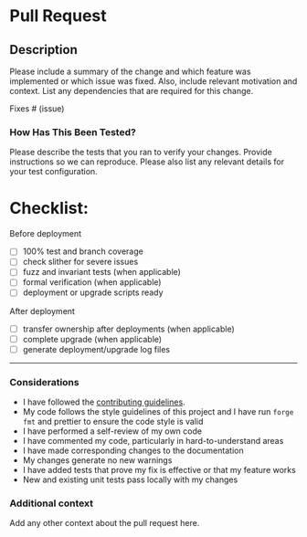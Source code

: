 # Pull Request

## Description

Please include a summary of the change and which feature was implemented or which issue was fixed. Also, include relevant motivation and context. List any dependencies that are required for this change.

Fixes # (issue)

### How Has This Been Tested?

Please describe the tests that you ran to verify your changes. Provide instructions so we can reproduce. Please also list any relevant details for your test configuration.

# Checklist:

Before deployment

- [ ] 100% test and branch coverage
- [ ] check slither for severe issues
- [ ] fuzz and invariant tests (when applicable)
- [ ] formal verification (when applicable)
- [ ] deployment or upgrade scripts ready

After deployment

- [ ] transfer ownership after deployments (when applicable)
- [ ] complete upgrade (when applicable)
- [ ] generate deployment/upgrade log files

---

### Considerations

- I have followed the [contributing guidelines](../CONTRIBUTING.md).
- My code follows the style guidelines of this project and I have run `forge fmt` and prettier to ensure the code style is valid
- I have performed a self-review of my own code
- I have commented my code, particularly in hard-to-understand areas
- I have made corresponding changes to the documentation
- My changes generate no new warnings
- I have added tests that prove my fix is effective or that my feature works
- New and existing unit tests pass locally with my changes

### Additional context

Add any other context about the pull request here.
